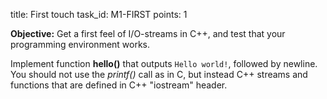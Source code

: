 title: First touch
task_id: M1-FIRST
points: 1

**Objective:** Get a first feel of I/O-streams in C++, and test that
  your programming environment works.

Implement function **hello()** that outputs `Hello world!`, followed by
newline. You should not use the *printf()* call as in C, but instead
C++ streams and functions that are defined in C++ "iostream" header.
